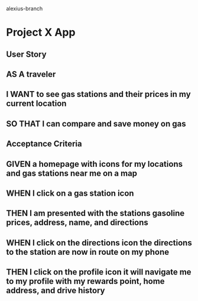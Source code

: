  alexius-branch
# Project X App

## User Story
## AS A traveler
## I WANT to see gas stations and their prices in my current location
## SO THAT I can compare and save money on gas

## Acceptance Criteria
## GIVEN a homepage with icons for my locations and gas stations near me on a map
## WHEN I click on a gas station icon 
## THEN I am presented with the stations gasoline prices, address, name, and directions
## WHEN I click on the directions icon the directions to the station are now in route on my phone
## THEN I click on the profile icon it will navigate me to my profile with my rewards point, home address, and drive history
## 



